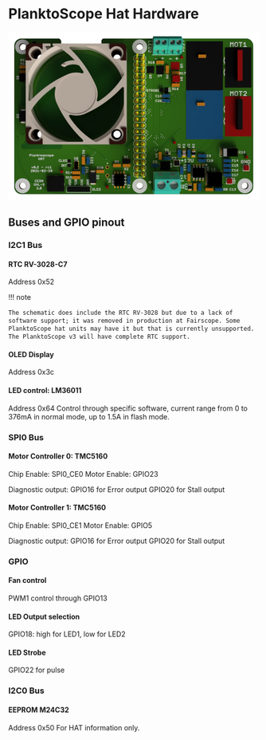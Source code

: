# PlanktoScope Hat Hardware

![planktoscope_hero](../../images/hardware/planktoscope_hat_front.png)

## Buses and GPIO pinout

### I2C1 Bus

#### RTC RV-3028-C7

Address 0x52

!!! note

    The schematic does include the RTC RV-3028 but due to a lack of software support; it was removed in production at Fairscope. Some PlanktoScope hat units may have it but that is currently unsupported. The PlanktoScope v3 will have complete RTC support.

#### OLED Display

Address 0x3c

#### LED control: LM36011

Address 0x64
Control through specific software, current range from 0 to 376mA in normal mode, up to 1.5A in flash mode.

### SPI0 Bus

#### Motor Controller 0: TMC5160

Chip Enable: SPI0_CE0
Motor Enable: GPIO23

Diagnostic output:
GPIO16 for Error output
GPIO20 for Stall output

#### Motor Controller 1: TMC5160

Chip Enable: SPI0_CE1
Motor Enable: GPIO5

Diagnostic output:
GPIO16 for Error output
GPIO20 for Stall output

### GPIO

#### Fan control

PWM1 control through GPIO13

#### LED Output selection

GPIO18: high for LED1, low for LED2

#### LED Strobe

GPIO22 for pulse

### I2C0 Bus

#### EEPROM M24C32

Address 0x50
For HAT information only.
